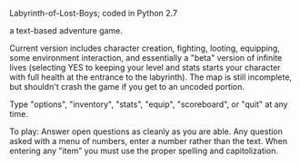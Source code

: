 Labyrinth-of-Lost-Boys; coded in Python 2.7

a text-based adventure game.

Current version includes character creation, fighting, looting, equipping, some environment interaction, and essentially a "beta" version of infinite lives (selecting YES to keeping your level and stats starts your character with full health at the entrance to the labyrinth). 
The map is still incomplete, but shouldn't crash the game if you get to an uncoded portion. 

Type "options", "inventory", "stats", "equip", "scoreboard", or "quit" at any time. 

To play: 
Answer open questions as cleanly as you are able. Any question asked with a menu of numbers, enter a number rather than the text. 
When entering any "item" you must use the proper spelling and capitolization.  
